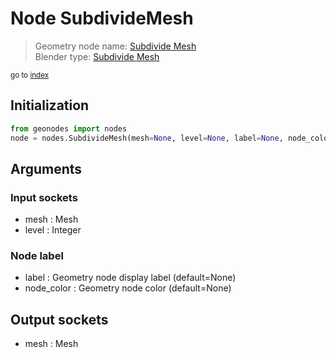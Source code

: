 
# Node SubdivideMesh

> Geometry node name: [Subdivide Mesh](https://docs.blender.org/manual/en/latest/modeling/geometry_nodes/mesh/subdivide_mesh.html)<br>
  Blender type: [Subdivide Mesh](https://docs.blender.org/api/current/bpy.types.GeometryNodeSubdivideMesh.html)
  
<sub>go to [index](index.md)</sub>

## Initialization

```python
from geonodes import nodes
node = nodes.SubdivideMesh(mesh=None, level=None, label=None, node_color=None)
```



## Arguments


### Input sockets

- mesh : Mesh
- level : Integer

### Node label

- label : Geometry node display label (default=None)
- node_color : Geometry node color (default=None)

## Output sockets

- mesh : Mesh
